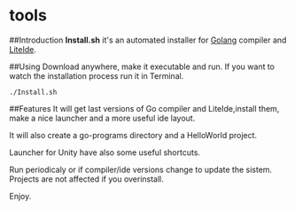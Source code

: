 tools
=====
##Introduction
**Install.sh** it's an automated installer for [Golang](golang.org) compiler and [LiteIde](https://github.com/visualfc/liteide).

##Using
Download anywhere, make it executable and run. If you want to watch the installation process run it in Terminal.

`./Install.sh`

##Features
It will get last versions of Go compiler and LiteIde,install them, make a nice launcher and a more useful ide layout.

It will also create a go-programs directory and a HelloWorld project.

Launcher for Unity have also some useful shortcuts.

Run periodicaly or if compiler/ide versions change to update the sistem. Projects are not affected if you overinstall.

Enjoy.
